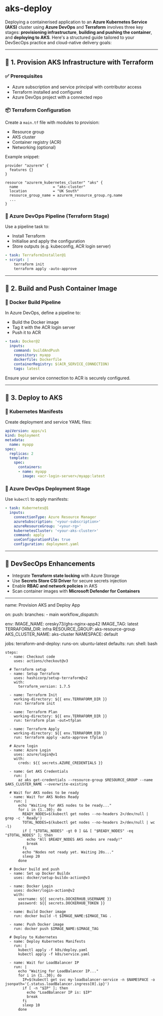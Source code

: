 # aks-deploy

Deploying a containerised application to an **Azure Kubernetes Service (AKS)** cluster using **Azure DevOps** and **Terraform** involves three key stages: **provisioning infrastructure**, **building and pushing the container**, and **deploying to AKS**. Here's a structured guide tailored to your DevSecOps practice and cloud-native delivery goals:

---

## 🧱 1. Provision AKS Infrastructure with Terraform

### ✅ Prerequisites
- Azure subscription and service principal with contributor access  
- Terraform installed and configured  
- Azure DevOps project with a connected repo

### 📦 Terraform Configuration
Create a `main.tf` file with modules to provision:
- Resource group  
- AKS cluster  
- Container registry (ACR)  
- Networking (optional)

Example snippet:
```hcl
provider "azurerm" {
  features {}
}

resource "azurerm_kubernetes_cluster" "aks" {
  name                = "aks-cluster"
  location            = "UK South"
  resource_group_name = azurerm_resource_group.rg.name
  ...
}
```

### 🔁 Azure DevOps Pipeline (Terraform Stage)
Use a pipeline task to:
- Install Terraform  
- Initialise and apply the configuration  
- Store outputs (e.g. kubeconfig, ACR login server)

```yaml
- task: TerraformInstaller@1
- script: |
    terraform init
    terraform apply -auto-approve
```

---

## 🐳 2. Build and Push Container Image

### 🧪 Docker Build Pipeline
In Azure DevOps, define a pipeline to:
- Build the Docker image  
- Tag it with the ACR login server  
- Push it to ACR

```yaml
- task: Docker@2
  inputs:
    command: buildAndPush
    repository: myapp
    dockerfile: Dockerfile
    containerRegistry: $(ACR_SERVICE_CONNECTION)
    tags: latest
```

Ensure your service connection to ACR is securely configured.

---

## 🚀 3. Deploy to AKS

### 📄 Kubernetes Manifests
Create deployment and service YAML files:
```yaml
apiVersion: apps/v1
kind: Deployment
metadata:
  name: myapp
spec:
  replicas: 2
  template:
    spec:
      containers:
      - name: myapp
        image: <acr-login-server>/myapp:latest
```

### 🔧 Azure DevOps Deployment Stage
Use `kubectl` to apply manifests:
```yaml
- task: Kubernetes@1
  inputs:
    connectionType: Azure Resource Manager
    azureSubscription: '<your-subscription>'
    azureResourceGroup: '<your-rg>'
    kubernetesCluster: '<your-aks-cluster>'
    command: apply
    useConfigurationFile: true
    configuration: deployment.yaml
```

---

## 🔐 DevSecOps Enhancements
- Integrate **Terraform state locking** with Azure Storage  
- Use **Secrets Store CSI Driver** for secure secrets injection  
- Enable **RBAC and network policies** in AKS  
- Scan container images with **Microsoft Defender for Containers**

---

name: Provision AKS and Deploy App

on:
  push:
    branches:
      - main
  workflow_dispatch:

env:
  IMAGE_NAME: oresky73/ghs-nginx-app42
  IMAGE_TAG: latest
  TERRAFORM_DIR: infra
  RESOURCE_GROUP: aks-resource-group
  AKS_CLUSTER_NAME: aks-cluster
  NAMESPACE: default

jobs:
  terraform-and-deploy:
    runs-on: ubuntu-latest
    defaults:
      run:
        shell: bash

    steps:
      - name: Checkout code
        uses: actions/checkout@v3

      # Terraform setup
      - name: Setup Terraform
        uses: hashicorp/setup-terraform@v2
        with:
          terraform_version: 1.7.5

      - name: Terraform Init
        working-directory: ${{ env.TERRAFORM_DIR }}
        run: terraform init

      - name: Terraform Plan
        working-directory: ${{ env.TERRAFORM_DIR }}
        run: terraform plan -out=tfplan

      - name: Terraform Apply
        working-directory: ${{ env.TERRAFORM_DIR }}
        run: terraform apply -auto-approve tfplan

      # Azure login
      - name: Azure Login
        uses: azure/login@v1
        with:
          creds: ${{ secrets.AZURE_CREDENTIALS }}

      - name: Get AKS Credentials
        run: |
          az aks get-credentials --resource-group $RESOURCE_GROUP --name $AKS_CLUSTER_NAME --overwrite-existing

      # Wait for AKS nodes to be ready
      - name: Wait for AKS Nodes Ready
        run: |
          echo "Waiting for AKS nodes to be ready..."
          for i in {1..30}; do
            READY_NODES=$(kubectl get nodes --no-headers 2>/dev/null | grep -c ' Ready')
            TOTAL_NODES=$(kubectl get nodes --no-headers 2>/dev/null | wc -l)
            if [ "$TOTAL_NODES" -gt 0 ] && [ "$READY_NODES" -eq "$TOTAL_NODES" ]; then
              echo "All $READY_NODES AKS nodes are ready!"
              break
            fi
            echo "Nodes not ready yet. Waiting 20s..."
            sleep 20
          done

      # Docker build and push
      - name: Set up Docker Buildx
        uses: docker/setup-buildx-action@v3

      - name: Docker Login
        uses: docker/login-action@v2
        with:
          username: ${{ secrets.DOCKERHUB_USERNAME }}
          password: ${{ secrets.DOCKERHUB_TOKEN }}

      - name: Build Docker image
        run: docker build -t $IMAGE_NAME:$IMAGE_TAG .

      - name: Push Docker image
        run: docker push $IMAGE_NAME:$IMAGE_TAG

      # Deploy to Kubernetes
      - name: Deploy Kubernetes Manifests
        run: |
          kubectl apply -f k8s/deploy.yaml
          kubectl apply -f k8s/service.yaml

      - name: Wait for LoadBalancer IP
        run: |
          echo "Waiting for LoadBalancer IP..."
          for i in {1..30}; do
            IP=$(kubectl get svc my-loadbalancer-service -n $NAMESPACE -o jsonpath='{.status.loadBalancer.ingress[0].ip}')
            if [ -n "$IP" ]; then
              echo "LoadBalancer IP is: $IP"
              break
            fi
            sleep 10
          done

